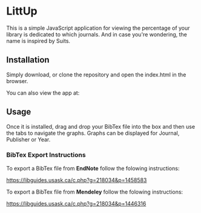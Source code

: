 # LittUp

This is a simple JavaScript application for viewing the percentage of your library is dedicated to which journals. And in case you're wondering, the name is inspired by Suits.



## Installation

Simply download, or clone the repository and open the index.html in the browser. 

You can also view the app at: 

## Usage

Once  it is installed, drag and drop your BibTex file into the box and then use the tabs to navigate the graphs. Graphs can be displayed for Journal, Publisher or Year.

### BibTex Export Instructions

To export a BibTex file from **EndNote** follow the folowing instructions:

https://libguides.usask.ca/c.php?g=218034&p=1458583

To export a BibTex file from **Mendeley** follow the folowing instructions:

https://libguides.usask.ca/c.php?g=218034&p=1446316

